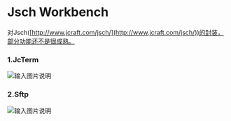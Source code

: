 # Jsch Workbench
对Jsch([http://www.jcraft.com/jsch/](http://www.jcraft.com/jsch/))的封装，部分功能还不是很成熟。

### 1.JcTerm
![输入图片说明](https://images.gitee.com/uploads/images/2021/0930/111609_c3392ab9_493262.jpeg "jschterm.jpg")

### 2.Sftp
![输入图片说明](https://images.gitee.com/uploads/images/2021/0930/111625_6ed346c4_493262.jpeg "jschsftp.jpg")